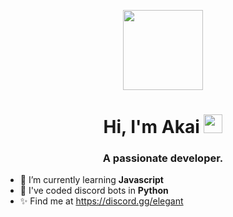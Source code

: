 <p align="center">
  <img style="width:8rem; height:auto" src="https://cdn.dribbble.com/users/1787323/screenshots/10091971/media/d43c019bfeff34be8816481e843ea8c1.png"/>
</p>

<h1 align="center">Hi, I'm Akai <img width="30px" src="https://c.tenor.com/4BkYeeOwEUgAAAAC/waving-wave.gif"></h1>
<h3 font-size="20" align="center">A passionate developer.</h3>


- 🌱 I’m currently learning **Javascript**
- 🐍 I've coded discord bots in **Python**
- ✨ Find me at https://discord.gg/elegant 
